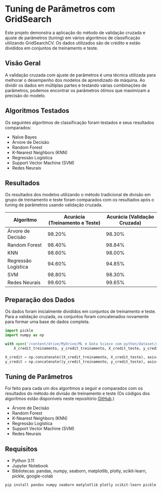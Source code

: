 # Tuning de Parâmetros com GridSearch

Este projeto demonstra a aplicação do método de validação cruzada e ajuste de parâmetros (tuning) em vários algoritmos de classificação utilizando GridSearchCV. Os dados utilizados são de crédito e estão divididos em conjuntos de treinamento e teste.

## Visão Geral

A validação cruzada com ajuste de parâmetros é uma técnica utilizada para melhorar o desempenho dos modelos de aprendizado de máquina. Ao dividir os dados em múltiplas partes e testando várias combinações de parâmetros, podemos encontrar os parâmetros ótimos que maximizam a precisão do modelo.

## Algoritmos Testados

Os seguintes algoritmos de classificação foram testados e seus resultados comparados:

- Naïve Bayes
- Árvore de Decisão
- Random Forest
- K-Nearest Neighbors (KNN)
- Regressão Logística
- Support Vector Machine (SVM)
- Redes Neurais

## Resultados

Os resultados dos modelos utilizando o método tradicional de divisão em grupo de treinamento e teste foram comparados com os resultados após o tuning de parâmetros usando validação cruzada.

| Algoritmo               | Acurácia (Treinamento e Teste) | Acurácia (Validação Cruzada) |
|-------------------------|-------------------------------|-----------------------------|
| Árvore de Decisão       | 98.20%                        | 98.30%                      |
| Random Forest           | 98.40%                        | 98.84%                      |
| KNN                     | 98.60%                        | 98.00%                      |
| Regressão Logística     | 94.60%                        | 94.85%                      |
| SVM                     | 98.80%                        | 98.30%                      |
| Redes Neurais           | 99.60%                        | 99.65%                      |

## Preparação dos Dados

Os dados foram inicialmente divididos em conjuntos de treinamento e teste. Para a validação cruzada, os conjuntos foram concatenados novamente para formar uma base de dados completa.

```python
import pickle
import numpy as np

with open('/content/drive/MyDrive/ML e Data Sciece com python/dataset/credit_risc/credit.pkl', 'rb') as f:
    X_credit_treinamento, y_credit_treinamento, X_credit_teste, y_credit_teste = pickle.load(f)

X_credit = np.concatenate((X_credit_treinamento, X_credit_teste), axis=0)
y_credit = np.concatenate((y_credit_treinamento, y_credit_teste), axis=0)
```

## Tuning de Parâmetros
Foi feito para cada um dos algoritmos a seguir e comparados com os resultados do método de divisão de treinamento e teste (Os códigos dos algoritmos estão disponíveis neste repositório [GitHub](https://github.com/GaybsGimenez?tab=repositories).)
- Árvore de Decisão
- Random Forest
- K-Nearest Neighbors (KNN)
- Regressão Logística
- Support Vector Machine (SVM)
- Redes Neurais

## Requisitos

- Python 3.11
- Jupyter Notebook
- Bibliotecas: pandas, numpy, seaborn, matplotlib, plotly, scikit-learn, pickle, google-colab

```bash
pip install pandas numpy seaborn matplotlib plotly scikit-learn pickle google-colab
```
